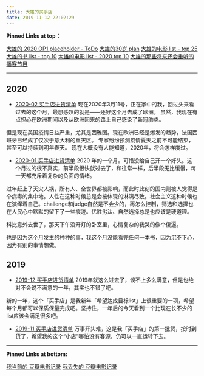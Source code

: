 ```yaml
---
title: 大雄的买手店
date: 2019-11-12 22:02:29
---
```


**Pinned Links at top：**

[大雄的 2020 OP1 placeholder - ToDo](/)
[大雄的30岁 plan](/2019/11/11/30plan/)
[大雄的电影 list - top 25](/2020/03/15/movie-top25-list/)
[大雄的书 list - top 10](/2020/03/15/book-top25/)
[大雄的电影 list - 2020 top 10](/2020/03/15/movie-top10-2020/)
[大雄的那些将来还会重听的播客节目](/2020/03/28/podcasts-to-be-listened-again/)

-----

## 2020

* [2020-02 买手店进货清单](/2020/03/11/inventory-2020-02/)
现在2020年3月11号，正在家中的我，回过头来看过去的这个月，最想感叹的就是——还好这个月去成了欧洲。
虽然，我现在有点担心在欧洲期间以及从欧洲回来的路上自己感染了新冠肺炎。

但是现在美国疫情日益严重，尤其是西雅图。现在欧洲已经是爆发的趋势，法国西班牙已经成了仅次于意大利的重灾区。
专家纷纷预测疫情夏天之前不可能结束，甚至可以持续到明年春天。
现在大概没有人能知道，2020年，将会怎样度过。


* [2020-01 买手店进货清单](/2020/02/11/inventory-2020-01/)
2020 年的一个月。可惜没给自己开一个好头。这个月过的很不真实，前半段很快就过去了，和往常一样，后半段无比缓慢，每一天都充斥着复杂的负面的情绪。

过年赶上了天灾人祸，所有人、全世界都被影响，而此时此刻的国内则被人觉得是个病毒的集中地。人性在这种时候总是会被体现的淋漓尽致。社会主义这种时候也在演绎着自己。challenge和judge自然是不会少的，再怎么控制，筛选和选择也在人民心中默默的留下了一些痕迹。优胜劣汰、自然选择总是也应该是硬道理。

科比意外去世了，那天下午没开灯的卧室里，心情复杂的我哭的像个傻逼。

也是因为这个月发生的种种的事，我这个月没能看完任何一本书，因为沉不下心，因为有别的事情想做。

## 2019

* [2019-12 买手店进货清单](/2020/01/11/inventory-2019-12/)
2019年就这么过去了，谈不上多么满意，但是也绝对不会说不满意的一年，其实也不错了吧。

新的一年，这个「买手店」是我新年「希望达成目标list」上很重要的一项，希望每个月都可以保质保量完成吧。坚持住，一年后的今天看到一个比现在长不少的list应该会满足很多吧。


* [2019-11 买手店进货清单](/2019/12/11/inventory-2019-11/)
万事开头难，这是我「买手店」的第一批货，按时到货了，希望我的这个“小店”哪怕没有客源，仍可以一直运转下去。

-----

**Pinned Links at bottom:**

[我当前的 豆瓣电影记录](/movies) 
[我丢失的 豆瓣电影记录](/skip_render/lost-douban-account-movies.html)





